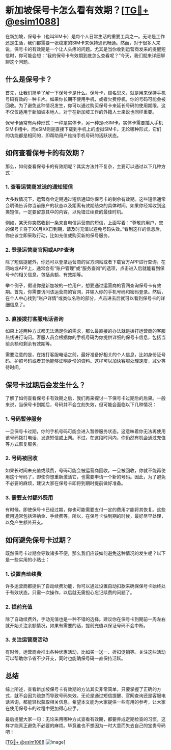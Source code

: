 # 新加坡保号卡怎么看有效期？[[TG💪+ @esim1088](https://t.me/s/esim1088)]

在新加坡，保号卡（也叫SIM卡）是每个人日常生活的重要工具之一。无论是工作还是生活，我们都需要一张稳定的SIM卡来保持通讯畅通。然而，对于很多人来说，保号卡的有效期是一个让人头疼的问题。尤其是当你收到运营商发来的提醒短信时，你可能会想：“我的保号卡有效期到底怎么查看呢？”今天，我们就来详细聊聊这个问题。

## 什么是保号卡？

首先，让我们简单了解一下保号卡是什么。保号卡，顾名思义，就是用来保持手机号码有效的一种卡片。如果你长期不使用手机，或者欠费停机，你的号码可能会被回收。为了避免这种情况发生，你可以通过购买保号卡来延长号码的使用期限。这不仅仅适用于新加坡本地人，对于在新加坡工作的外籍人士来说也同样重要。

保号卡通常有两种形式：一种是实体卡，另一种是eSIM卡。实体卡需要插入手机SIM卡槽中，而eSIM则是直接下载到手机上的虚拟SIM卡。无论哪种形式，它们的功能都是相同的，即帮助用户维持手机号码的活跃状态。

## 如何查看保号卡的有效期？

那么，如何查看保号卡的有效期呢？其实方法并不复杂，主要可以通过以下几种方式：

### 1. 查看运营商发送的通知短信

大多数情况下，运营商会定期通过短信通知你保号卡的剩余有效期。这些短信通常会明确告诉你当前账户的状态以及距离有效期结束的具体时间。如果你经常收到这类短信，一定要留意其中的内容，以免错过续费的最佳时机。

例如，某天你突然收到一条来自电信运营商的短信，上面写着：“尊敬的用户，您的保号卡将于XX月XX日到期，请及时充值以避免号码失效。”看到这样的信息后，你应该立即采取行动，比如充值或购买新的保号服务。

### 2. 登录运营商官网或APP查询

除了短信提醒外，你还可以登录运营商的官方网站或者下载官方APP进行查询。在网站或APP上，通常会有“账户管理”或“服务查询”的选项，点击进入后就能看到保号卡的相关信息，包括余额、有效期等。

举个例子，假设你是新加坡的一位用户，想要通过运营商的官网查询保号卡有效期。首先，你需要访问该运营商的官网，并输入你的手机号码和密码登录。然后，在个人中心找到“账户详情”或类似名称的部分，点击进去后就可以看到保号卡的详细信息了。

### 3. 直接拨打客服电话咨询

如果上述两种方式都无法满足你的需求，那么最直接的办法就是拨打运营商的客服热线进行询问。客服人员会根据你的手机号码为你提供详细的保号卡信息，包括当前余额和剩余有效期等。

需要注意的是，在拨打客服电话之前，最好准备好相关的个人信息，比如身份证号码、护照号码或者其他能够证明身份的资料。这样可以加快客服处理速度，减少等待时间。

## 保号卡过期后会发生什么？

了解了如何查看保号卡有效期之后，我们再来探讨一下保号卡过期后的后果。一般来说，当保号卡到期后，号码并不会立刻失效，但可能会面临以下几种情况：

### 1. 号码暂停服务

一旦保号卡过期，你的手机号码可能会进入暂停服务状态。这意味着你无法再使用该号码拨打电话、发送短信或上网。不过，在这段时间内，你仍然有机会通过充值等方式恢复服务。

### 2. 号码被回收

如果长时间未充值或续费，号码可能会被运营商回收。一旦被回收，你就不能再使用这个号码了，即使你想重新激活它，也需要申请一个新的号码。因此，为了避免不必要的麻烦，建议大家在保号卡即将到期时提前做好准备。

### 3. 需要支付额外费用

有时候，即使保号卡已经过期，你也可能需要支付一定的费用才能将其恢复。这些费用通常包括滞纳金、手续费等。所以，在保号卡快到期的时候，最好尽早处理，以免产生额外开支。

## 如何避免保号卡过期？

既然保号卡过期会导致诸多不便，那么我们应该如何避免这种情况的发生呢？以下是一些实用的小贴士：

### 1. 设置自动续费

许多运营商都提供了自动续费功能，你可以通过设置自动扣款来确保保号卡始终处于有效状态。只需一次操作，以后就无需担心忘记续费的问题了。

### 2. 提前充值

除了自动续费外，手动充值也是一种不错的选择。建议你在保号卡到期前一周左右就开始关注余额情况，如果有需要的话，提前充值以保证号码不会中断。

### 3. 关注运营商活动

有时候，运营商会推出各种优惠活动，比如买一送一、折扣促销等。关注这些活动可以帮助你节省不少开支，同时也能确保号码一直保持活跃。

## 总结

综上所述，查看新加坡保号卡有效期的方法其实非常简单，只要掌握了正确的方式，就不会因为疏忽而导致号码失效。无论是通过短信提醒、官网查询还是客服电话咨询，都能轻松获取相关信息。希望本文能为大家提供一些有用的参考，让大家在使用保号卡的过程中更加得心应手。

最后提醒大家一句：无论采用哪种方式查看有效期，都要养成定期检查的习惯，这样才能真正避免不必要的麻烦。毕竟谁也不想因为一时大意而失去自己的宝贵号码吧！

[[TG💪+ @esim1088](https://t.me/s/esim1088) ![Image](https://i.postimg.cc/4NQfJmqS/Snipaste-2025-05-13-00-14-12.png)]